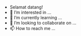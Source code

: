 - Selamat datang!
- 👀 I’m interested in ...
- 🌱 I’m currently learning ...
- 💞️ I’m looking to collaborate on ...
- 📫 How to reach me ...

<!---
BrimoApk/BrimoApk is a ✨ special ✨ repository because its `README.md` (this file) appears on your GitHub profile.
You can click the Preview link to take a look at your changes.
--->
